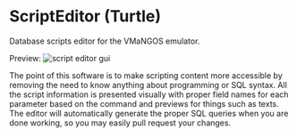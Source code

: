 # ScriptEditor (Turtle)
Database scripts editor for the VMaNGOS emulator.

Preview:
![script editor gui](https://i.imgur.com/zxgHXAv.png)

The point of this software is to make scripting content more accessible by removing the need to know anything about programming or SQL syntax. All the script information is presented visually with proper field names for each parameter based on the command and previews for things such as texts. The editor will automatically generate the proper SQL queries when you are done working, so you may easily pull request your changes.
